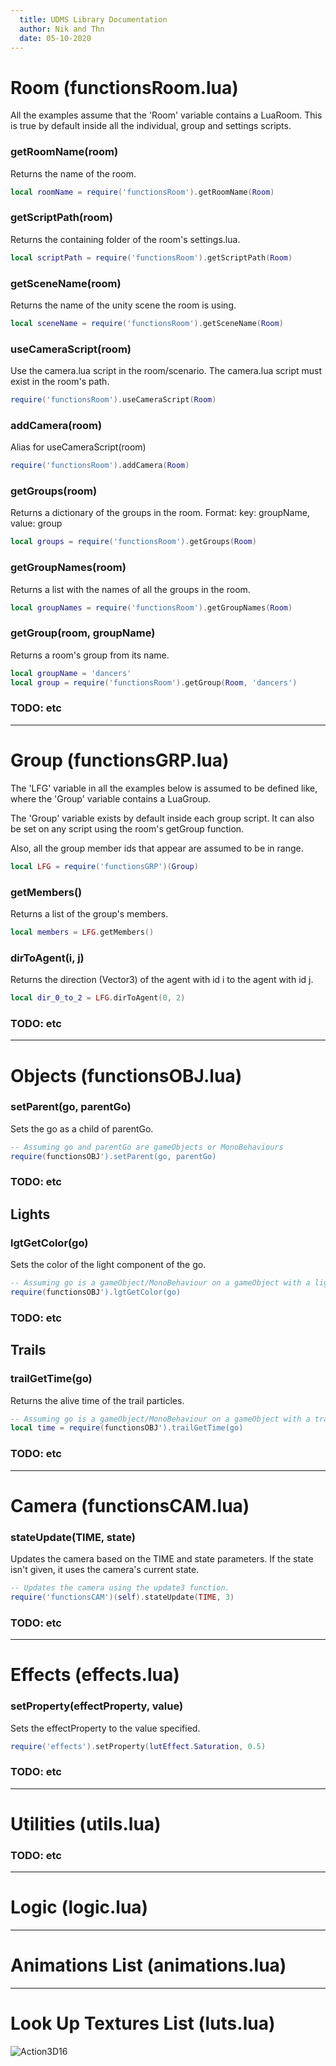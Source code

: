 ```yaml
---
  title: UDMS Library Documentation
  author: Nik and Thn
  date: 05-10-2020
---
```


# Room (functionsRoom.lua)

All the examples assume that the 'Room' variable contains a LuaRoom.
This is true by default inside all the individual, group and settings scripts.

### getRoomName(room)
Returns the name of the room.

```lua
local roomName = require('functionsRoom').getRoomName(Room)
```

### getScriptPath(room)
Returns the containing folder of the room's settings.lua.

```lua
local scriptPath = require('functionsRoom').getScriptPath(Room)
```

### getSceneName(room)
Returns the name of the unity scene the room is using.

```lua
local sceneName = require('functionsRoom').getSceneName(Room)
```

### useCameraScript(room)
Use the camera.lua script in the room/scenario.
The camera.lua script must exist in the room's path.

```lua
require('functionsRoom').useCameraScript(Room)
```
### addCamera(room)
Alias for useCameraScript(room)

```lua
require('functionsRoom').addCamera(Room)
```

### getGroups(room)
Returns a dictionary of the groups in the room.
Format: key: groupName, value: group

```lua
local groups = require('functionsRoom').getGroups(Room)
```

### getGroupNames(room)
Returns a list with the names of all the groups in the room.

```lua
local groupNames = require('functionsRoom').getGroupNames(Room)
```

### getGroup(room, groupName)
Returns a room's group from its name.

```lua
local groupName = 'dancers'
local group = require('functionsRoom').getGroup(Room, 'dancers')
```

### TODO: etc

-------------------------------------------------------------------------

# Group (functionsGRP.lua)

The 'LFG' variable in all the examples below is assumed to be defined like,
where the 'Group' variable contains a LuaGroup.

The 'Group' variable exists by default inside each group script. It can also be
set on any script using the room's getGroup function.

Also, all the group member ids that appear are assumed to be in range.

```lua
local LFG = require('functionsGRP')(Group)
```

### getMembers()
Returns a list of the group's members.

```lua
local members = LFG.getMembers()
```

### dirToAgent(i, j)
Returns the direction (Vector3) of the agent with id i to the agent with id j.

```lua
local dir_0_to_2 = LFG.dirToAgent(0, 2)
```

### TODO: etc

-------------------------------------------------------------------------

# Objects (functionsOBJ.lua)

### setParent(go, parentGo)
Sets the go as a child of parentGo.

```lua
-- Assuming go and parentGo are gameObjects or MonoBehaviours
require(functionsOBJ').setParent(go, parentGo)
```

### TODO: etc

## Lights

### lgtGetColor(go)
Sets the color of the light component of the go.

```lua
-- Assuming go is a gameObject/MonoBehaviour on a gameObject with a light component
require(functionsOBJ').lgtGetColor(go)
```

### TODO: etc

## Trails

### trailGetTime(go)
Returns the alive time of the trail particles.

```lua
-- Assuming go is a gameObject/MonoBehaviour on a gameObject with a trail component IN CHILDREN
local time = require(functionsOBJ').trailGetTime(go)
```

### TODO: etc

---------------------------------------------------------------------------

# Camera (functionsCAM.lua)

### stateUpdate(TIME, state)
Updates the camera based on the TIME and state parameters.
If the state isn't given, it uses the camera's current state.

```lua
-- Updates the camera using the update3 function.
require('functionsCAM')(self).stateUpdate(TIME, 3)	
```

### TODO: etc

---------------------------------------------------------------------------

# Effects (effects.lua)

### setProperty(effectProperty, value)
Sets the effectProperty to the value specified.

```lua
require('effects').setProperty(lutEffect.Saturation, 0.5)
```

### TODO: etc

---------------------------------------------------------------------------

# Utilities (utils.lua)

### TODO: etc

---------------------------------------------------------------------------

# Logic (logic.lua)

---------------------------------------------------------------------------

# Animations List (animations.lua)

---------------------------------------------------------------------------

# Look Up Textures List (luts.lua)

![Action3D16](../../../Data/Textures/LUTs/Action3D16.png)

